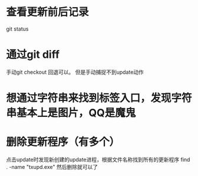 # 查看更新前后记录
git status

# 通过git diff
手动git checkout 回退可以。
但是手动捕捉不到update动作

# 想通过字符串来找到标签入口，发现字符串基本上是图片，QQ是魔鬼


# 删除更新程序（有多个）
点击update时发现新创建的update进程，根据文件名称找到所有的更新程序
find . -name "txupd.exe"
然后删除就可以了